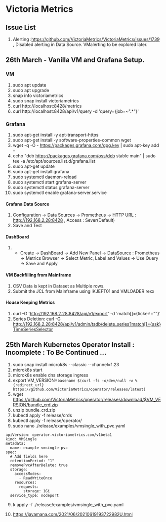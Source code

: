 # Victoria Metrics

## Issue List
1. Alerting :https://github.com/VictoriaMetrics/VictoriaMetrics/issues/1739 , Disabled alerting in Data Source. VMalerting to be explored later.
 

## 26th March - Vanilla VM and Grafana Setup.

### VM
1. sudo apt update
2. sudo apt upgrade
3. snap info victoriametrics
4. sudo snap install victoriametrics
5. curl http://localhost:8428/metrics
6. curl http://localhost:8428/api/v1/query -d 'query={job=~".*"}'

### Grafana

1. sudo apt-get install -y apt-transport-https
2. sudo apt-get install -y software-properties-common wget
3. wget -q -O - https://packages.grafana.com/gpg.key | sudo apt-key add -
4. echo "deb https://packages.grafana.com/oss/deb stable main" | sudo tee -a /etc/apt/sources.list.d/grafana.list
5. sudo apt-get update
6. sudo apt-get install grafana
7. sudo systemctl daemon-reload
8. sudo systemctl start grafana-server
9. sudo systemctl status grafana-server
10. sudo systemctl enable grafana-server.service

#### Grafana Data Source

1. Configuration -> Data Sources -> Prometheus -> HTTP URL :  http://192.168.2.28:8428 , Access : Sever(Default)
2. Save and Test

#### DashBoard

1. + Create -> DashBoard -> Add New Panel -> DataSource : Prometheus -> Metrics Browser -> Select Metric, Label and Values -> Use Query -> Save and Apply 

#### VM Backfilling from Mainframe

1. CSV Data is kept in Dataset as Multiple rows.
2. Submit the JCL from Mainframe using IKJEFT01 and VMLOADER rexx

#### House Keeping Metrics

1. curl -G 'http://192.168.2.28:8428/api/v1/export' -d 'match[]={ticker!=""}'
2. Series Deletion: curl -G http://192.168.2.28:8428/api/v1/admin/tsdb/delete_series?match[]={ask} [TimeSeriesSelector](https://prometheus.io/docs/prometheus/latest/querying/basics/#time-series-selectors) 


## 25th March Kubernetes Operator Install : Incomplete : To Be Continued ...

1. sudo snap install microk8s --classic --channel=1.23
2. microk8s start
3. microk8s enable dns storage ingress
4. export VM_VERSION=`basename $(curl -fs -o/dev/null -w %{redirect_url} https://github.com/VictoriaMetrics/operator/releases/latest)`
5. wget https://github.com/VictoriaMetrics/operator/releases/download/$VM_VERSION/bundle_crd.zip
6. unzip  bundle_crd.zip 
7. kubectl apply -f release/crds
8. kubectl apply -f release/operator/
9. sudo nano ./release/examples/vmsingle_with_pvc.yaml 
```
apiVersion: operator.victoriametrics.com/v1beta1
kind: VMSingle
metadata:
  name: example-vmsingle-pvc
spec:
  # Add fields here
  retentionPeriod: "1"
  removePvcAfterDelete: true
  storage:
    accessModes:
      - ReadWriteOnce
    resources:
      requests:
        storage: 1Gi
  service_type: nodeport
```
9. k apply -f ./release/examples/vmsingle_with_pvc.yaml

10. https://javamana.com/2021/06/20210619193722982U.html
